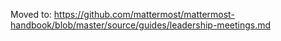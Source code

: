 Moved to: https://github.com/mattermost/mattermost-handbook/blob/master/source/guides/leadership-meetings.md
